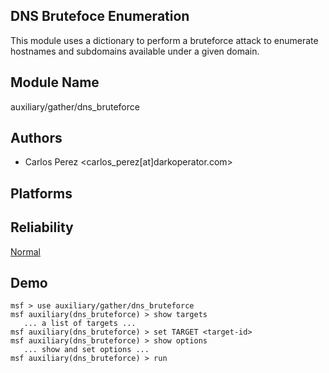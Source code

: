 ## DNS Brutefoce Enumeration

This module uses a dictionary to perform a bruteforce attack 
to enumerate hostnames and subdomains available under a 
given domain.


## Module Name
auxiliary/gather/dns_bruteforce

## Authors
* Carlos Perez <carlos_perez[at]darkoperator.com>





## Platforms


## Reliability
[Normal](https://github.com/rapid7/metasploit-framework/wiki/Exploit-Ranking)

## Demo

```
msf > use auxiliary/gather/dns_bruteforce
msf auxiliary(dns_bruteforce) > show targets
   ... a list of targets ...
msf auxiliary(dns_bruteforce) > set TARGET <target-id>
msf auxiliary(dns_bruteforce) > show options
   ... show and set options ...
msf auxiliary(dns_bruteforce) > run
```
    
    